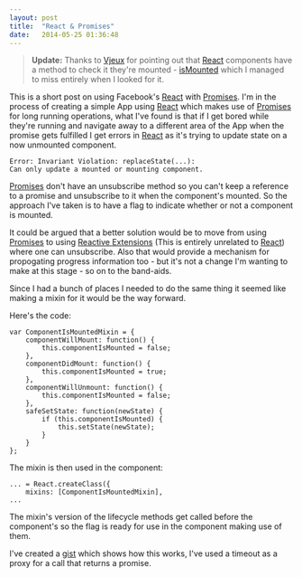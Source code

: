 ```yaml
---
layout: post
title:  "React & Promises"
date:   2014-05-25 01:36:48
---
```


> **Update:**  Thanks to [Vjeux][] for pointing out that [React][] components have a method to check it they're mounted - [isMounted][] which I managed to miss entirely when I looked for it.

This is a short post on using Facebook's [React][] with [Promises][]. I'm in the process of creating a simple App using [React][] which makes use of [Promises][] for long running operations, what I've found is that if I get bored while they're running and navigate away to a different area of the App when the promise gets fulfilled I get errors in [React][] as it's trying to update state on a now unmounted component.

```
Error: Invariant Violation: replaceState(...): 
Can only update a mounted or mounting component.
```

[Promises][] don't have an unsubscribe method so you can't keep a reference to a promise and unsubscribe to it when the component's mounted. So the approach I've taken is to have a flag to indicate whether or not a component is mounted.

It could be argued that a better solution would be to move from using [Promises][] to using [Reactive Extensions][] (This is entirely unrelated to [React][]) where one can unsubscribe. Also that would provide a mechanism for propogating progress information too - but it's not a change I'm wanting to make at this stage - so on to the band-aids.

Since I had a bunch of places I needed to do the same thing it seemed like making a mixin for it would be the way forward.

Here's the code:

```
var ComponentIsMountedMixin = {
	componentWillMount: function() {
		this.componentIsMounted = false;
  	},
	componentDidMount: function() {
		this.componentIsMounted = true;
  	},
	componentWillUnmount: function() {
		this.componentIsMounted = false;
	}, 
	safeSetState: function(newState) {
		if (this.componentIsMounted) {
			this.setState(newState);
		}
	}
};
```

The mixin is then used in the component:

```
... = React.createClass({
	mixins: [ComponentIsMountedMixin],
...
```

The mixin's version of the lifecycle methods get called before the component's so the flag is ready for use in the component making use of them.

I've created a [gist][] which shows how this works, I've used a timeout as a proxy for a call that returns a promise.

[Vjeux]: https://twitter.com/Vjeux
[React]: http://facebook.github.io/react
[isMounted]: http://facebook.github.io/react/docs/component-api.html#ismounted
[Promises]: https://www.promisejs.org
[Reactive Extensions]: http://reactive-extensions.github.io/RxJS
[gist]: https://gist.github.com/thaggie/aed336e9e67be4696002